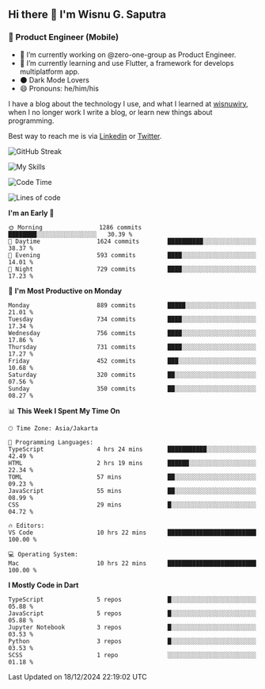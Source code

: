 ## Hi there 👋 I'm Wisnu G. Saputra

### :mobile_phone_off: Product Engineer (Mobile)

- 🔭 I’m currently working on @zero-one-group as Product Engineer.
- 🌱 I’m currently learning and use Flutter, a framework for develops multiplatform app.
- 🌑 Dark Mode Lovers
- 😄 Pronouns: he/him/his

I have a blog about the technology I use, and what I learned at [wisnuwiry](https://wisnuwiry.space/), when I no longer work I write a blog, or learn new things about programming.

Best way to reach me is via [Linkedin](https://www.linkedin.com/in/wisnu-saputra/) or [Twitter](https://twitter.com/wisnuwiry).

![GitHub Streak](https://streak-stats.demolab.com?user=wisnuwiry&theme=dark&hide_border=true)

![My Skills](https://skillicons.dev/icons?i=dart,flutter,kotlin,swift,go,js,css,neovim,git,linux&perline=5)

<!--START_SECTION:waka-->
![Code Time](http://img.shields.io/badge/Code%20Time-1%2C591%20hrs%2056%20mins-blue)

![Lines of code](https://img.shields.io/badge/From%20Hello%20World%20I%27ve%20Written-6.1%20million%20lines%20of%20code-blue)

**I'm an Early 🐤** 

```text
🌞 Morning                1286 commits        ████████░░░░░░░░░░░░░░░░░   30.39 % 
🌆 Daytime                1624 commits        ██████████░░░░░░░░░░░░░░░   38.37 % 
🌃 Evening                593 commits         ████░░░░░░░░░░░░░░░░░░░░░   14.01 % 
🌙 Night                  729 commits         ████░░░░░░░░░░░░░░░░░░░░░   17.23 % 
```
📅 **I'm Most Productive on Monday** 

```text
Monday                   889 commits         █████░░░░░░░░░░░░░░░░░░░░   21.01 % 
Tuesday                  734 commits         ████░░░░░░░░░░░░░░░░░░░░░   17.34 % 
Wednesday                756 commits         ████░░░░░░░░░░░░░░░░░░░░░   17.86 % 
Thursday                 731 commits         ████░░░░░░░░░░░░░░░░░░░░░   17.27 % 
Friday                   452 commits         ███░░░░░░░░░░░░░░░░░░░░░░   10.68 % 
Saturday                 320 commits         ██░░░░░░░░░░░░░░░░░░░░░░░   07.56 % 
Sunday                   350 commits         ██░░░░░░░░░░░░░░░░░░░░░░░   08.27 % 
```


📊 **This Week I Spent My Time On** 

```text
🕑︎ Time Zone: Asia/Jakarta

💬 Programming Languages: 
TypeScript               4 hrs 24 mins       ███████████░░░░░░░░░░░░░░   42.49 % 
HTML                     2 hrs 19 mins       ██████░░░░░░░░░░░░░░░░░░░   22.34 % 
TOML                     57 mins             ██░░░░░░░░░░░░░░░░░░░░░░░   09.23 % 
JavaScript               55 mins             ██░░░░░░░░░░░░░░░░░░░░░░░   08.99 % 
CSS                      29 mins             █░░░░░░░░░░░░░░░░░░░░░░░░   04.72 % 

🔥 Editors: 
VS Code                  10 hrs 22 mins      █████████████████████████   100.00 % 

💻 Operating System: 
Mac                      10 hrs 22 mins      █████████████████████████   100.00 % 
```

**I Mostly Code in Dart** 

```text
TypeScript               5 repos             █░░░░░░░░░░░░░░░░░░░░░░░░   05.88 % 
JavaScript               5 repos             █░░░░░░░░░░░░░░░░░░░░░░░░   05.88 % 
Jupyter Notebook         3 repos             █░░░░░░░░░░░░░░░░░░░░░░░░   03.53 % 
Python                   3 repos             █░░░░░░░░░░░░░░░░░░░░░░░░   03.53 % 
SCSS                     1 repo              ░░░░░░░░░░░░░░░░░░░░░░░░░   01.18 % 
```




 Last Updated on 18/12/2024 22:19:02 UTC
<!--END_SECTION:waka-->
